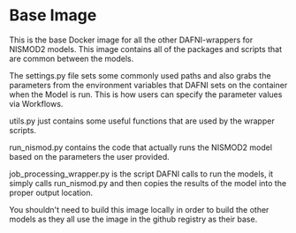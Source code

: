 # Base Image

This is the base Docker image for all the other DAFNI-wrappers for NISMOD2 models. This
image contains all of the packages and scripts that are common between the models.

The settings.py file sets some commonly used paths and also grabs the parameters from
the environment variables that DAFNI sets on the container when the Model is run. This
is how users can specify the parameter values via Workflows.

utils.py just contains some useful functions that are used by the wrapper scripts.

run_nismod.py contains the code that actually runs the NISMOD2 model based on the
parameters the user provided.

job_processing_wrapper.py is the script DAFNI calls to run the models, it simply calls
run_nismod.py and then copies the results of the model into the proper output location.

You shouldn't need to build this image locally in order to build the other models as
they all use the image in the github registry as their base.
